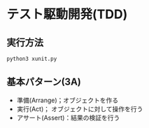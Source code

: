 # テスト駆動開発(TDD)

## 実行方法

```
python3 xunit.py
```

## 基本パターン(3A)

- 準備(Arrange)；オブジェクトを作る
- 実行(Act)； オブジェクトに対して操作を行う
- アサート(Assert)：結果の検証を行う

